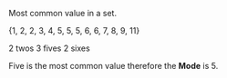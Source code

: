 Most common value in a set.

{1, 2, 2, 3, 4, 5, 5, 5, 6, 6, 7, 8, 9, 11}

2 twos
3 fives
2 sixes

Five is the most common value therefore the **Mode** is 5.